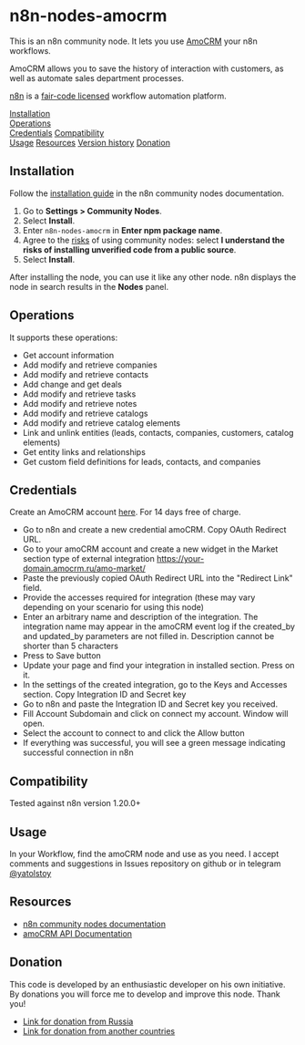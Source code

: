 # n8n-nodes-amocrm

This is an n8n community node. It lets you use [AmoCRM](https://amocrm.ru) your n8n workflows.

AmoCRM allows you to save the history of interaction with customers, as well as automate sales department processes.

[n8n](https://n8n.io/) is a [fair-code licensed](https://docs.n8n.io/reference/license/) workflow automation platform.

[Installation](#installation)  
[Operations](#operations)  
[Credentials](#credentials)
[Compatibility](#compatibility)  
[Usage](#usage)
[Resources](#resources)
[Version history](#version-history)
[Donation](#donation)

## Installation

Follow the [installation guide](https://docs.n8n.io/integrations/community-nodes/installation/) in the n8n community nodes documentation.

1. Go to **Settings > Community Nodes**.
2. Select **Install**.
3. Enter `n8n-nodes-amocrm` in **Enter npm package name**.
4. Agree to the [risks](https://docs.n8n.io/integrations/community-nodes/risks/) of using community nodes: select **I understand the risks of installing unverified code from a public source**.
5. Select **Install**.

After installing the node, you can use it like any other node. n8n displays the node in search results in the **Nodes** panel.

## Operations

It supports these operations:

- Get account information
- Add modify and retrieve companies
- Add modify and retrieve contacts
- Add change and get deals
- Add modify and retrieve tasks
- Add modify and retrieve notes
- Add modify and retrieve catalogs
- Add modify and retrieve catalog elements
- Link and unlink entities (leads, contacts, companies, customers, catalog elements)
- Get entity links and relationships
- Get custom field definitions for leads, contacts, and companies

## Credentials

Create an AmoCRM account [here](https://amocrm.ru). For 14 days free of charge.

- Go to n8n and create a new credential amoCRM. Copy OAuth Redirect URL.
- Go to your amoCRM account and create a new widget in the Market section type of external integration https://your-domain.amocrm.ru/amo-market/
- Paste the previously copied OAuth Redirect URL into the "Redirect Link" field.
- Provide the accesses required for integration (these may vary depending on your scenario for using this node)
- Enter an arbitrary name and description of the integration. The integration name may appear in the amoCRM event log if the created_by and updated_by parameters are not filled in. Description cannot be shorter than 5 characters
- Press to Save button
- Update your page and find your integration in installed section. Press on it.
- In the settings of the created integration, go to the Keys and Accesses section. Copy Integration ID and Secret key
- Go to n8n and paste the Integration ID and Secret key you received.
- Fill Account Subdomain and click on connect my account. Window will open.
- Select the account to connect to and click the Allow button
- If everything was successful, you will see a green message indicating successful connection in n8n

## Compatibility

Tested against n8n version 1.20.0+

## Usage

In your Workflow, find the amoCRM node and use as you need.
I accept comments and suggestions in Issues repository on github or in telegram [@yatolstoy](https://t.me/yatolstoy)

## Resources

- [n8n community nodes documentation](https://docs.n8n.io/integrations/community-nodes/)
- [amoCRM API Documentation](https://www.amocrm.ru/developers)

## Donation

This code is developed by an enthusiastic developer on his own initiative. By donations you will force me to develop and improve this node. Thank you!

- [Link for donation from Russia](https://yoomoney.ru/to/410012112222938)
- [Link for donation from another countries](https://appstart.easystaff.io/easylancer/yatolstoy)
